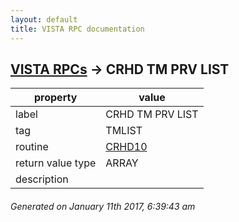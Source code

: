 ```yaml
---
layout: default
title: VISTA RPC documentation
---
```




## [VISTA RPCs](TableOfContent.md) &#8594; CRHD TM PRV LIST 

 property | value 
--- | --- 
 label | CRHD TM PRV LIST
 tag | TMLIST
 routine | [CRHD10](http://code.osehra.org/dox/Routine_CRHD10_source.html)
 return value type | ARRAY
 description | 




 ###### Generated on January 11th 2017, 6:39:43 am